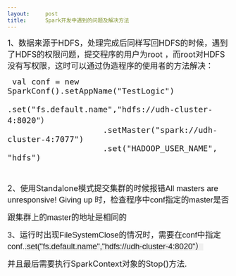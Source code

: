 ```yaml
---
layout:     post
title:      Spark开发中遇到的问题及解决方法
---
```

<div id="article_content" class="article_content clearfix csdn-tracking-statistics" data-pid="blog" data-mod="popu_307" data-dsm="post">
								            <link rel="stylesheet" href="https://csdnimg.cn/release/phoenix/template/css/ck_htmledit_views-f76675cdea.css">
						<div class="htmledit_views" id="content_views">
                
<p><span style="font-size:18px;">1、数据来源于HDFS，处理完成后同样写回HDFS的时候，遇到了HDFS的权限问题，提交程序的用户为root ，而root对HDFS没有写权限，这时可以通过伪造程序的使用者的方法解决：</span></p>
<p></p>
<pre><code class="language-java"><span style="font-size:18px;">	val conf = new SparkConf().setAppName("TestLogic")
			.set("fs.default.name","hdfs://udh-cluster-4:8020"）
               	 	.setMaster("spark://udh-cluster-4:7077")
               		.set("HADOOP_USER_NAME", "hdfs")</span></code></pre><br><p></p>
<p></p>
<p><span><span style="font-size:18px;">2、使用Standalone模式提交集群的时候报<span style="background-color:rgb(255,255,255);">错<span style="font-family:'Microsoft Yahei', Hei, Tahoma, SimHei, sans-serif;">All masters are unresponsive! Giving up 时，检查程序中conf指定的master是否</span></span></span></span></p>
<p><span><span style="background-color:rgb(255,255,255);"><span style="font-family:'Microsoft Yahei', Hei, Tahoma, SimHei, sans-serif;"><span style="font-size:18px;"><span></span>跟集群上的master的地址是相同的</span></span></span></span></p>
<p><span><span style="background-color:rgb(255,255,255);"><span style="font-family:'Microsoft Yahei', Hei, Tahoma, SimHei, sans-serif;"><span style="font-size:18px;">3、运行时出现FileSystemClose的情况时，需要在conf中指定conf.</span></span></span></span><span style="background-color:rgb(240,240,240);font-family:'Microsoft Yahei', Hei, Tahoma, SimHei, sans-serif;"><span style="font-size:18px;">.set("fs.default.name","hdfs://udh-cluster-4:8020"）</span></span></p>
<p><span><span style="font-size:18px;">并且最后需要执行SparkContext对象的Stop()方法.</span></span></p>
            </div>
                </div>